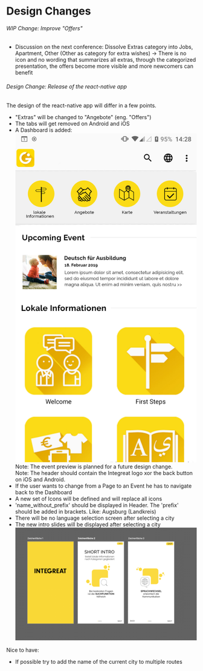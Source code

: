 # Design Changes

###### WIP Change: Improve "Offers"
* Discussion on the next conference: Dissolve Extras category into Jobs, Apartment, Other (Other as category for extra wishes) → There is no icon and no wording that summarizes all extras, through the categorized presentation, the offers become more visible and more newcomers can benefit


###### Design Change: Release of the react-native app
The design of the react-native app will differ in a few points.
* "Extras" will be changed to "Angebote" (eng. "Offers")
* The tabs will get removed on Android and iOS
* A Dashboard is added:
 ![](figures/dashboard-design.jpg)
 Note: The event preview is planned for a future design change.\
 Note: The header should contain the Integreat logo xor the back button on iOS and Android.
* If the user wants to change from a Page to an Event he has to navigate back to the Dashboard
* A new set of Icons will be defined and will replace all icons
* 'name_without_prefix' should be displayed in Header. The 'prefix' should be added in brackets. Like: Augsburg (Landkreis)
* There will be no language selection screen after selecting a city
* The new intro slides will be displayed after selecting a city
![](figures/intro-slides.png)


Nice to have:
* If possible try to add the name of the current city to multiple routes
